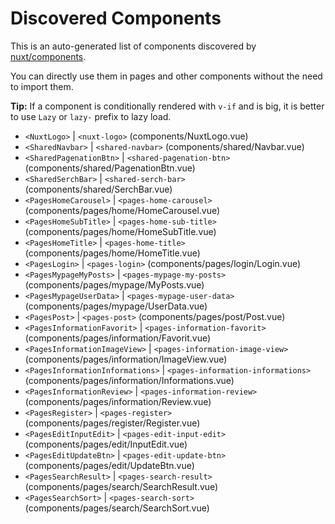 # Discovered Components

This is an auto-generated list of components discovered by [nuxt/components](https://github.com/nuxt/components).

You can directly use them in pages and other components without the need to import them.

**Tip:** If a component is conditionally rendered with `v-if` and is big, it is better to use `Lazy` or `lazy-` prefix to lazy load.

- `<NuxtLogo>` | `<nuxt-logo>` (components/NuxtLogo.vue)
- `<SharedNavbar>` | `<shared-navbar>` (components/shared/Navbar.vue)
- `<SharedPagenationBtn>` | `<shared-pagenation-btn>` (components/shared/PagenationBtn.vue)
- `<SharedSerchBar>` | `<shared-serch-bar>` (components/shared/SerchBar.vue)
- `<PagesHomeCarousel>` | `<pages-home-carousel>` (components/pages/home/HomeCarousel.vue)
- `<PagesHomeSubTitle>` | `<pages-home-sub-title>` (components/pages/home/HomeSubTitle.vue)
- `<PagesHomeTitle>` | `<pages-home-title>` (components/pages/home/HomeTitle.vue)
- `<PagesLogin>` | `<pages-login>` (components/pages/login/Login.vue)
- `<PagesMypageMyPosts>` | `<pages-mypage-my-posts>` (components/pages/mypage/MyPosts.vue)
- `<PagesMypageUserData>` | `<pages-mypage-user-data>` (components/pages/mypage/UserData.vue)
- `<PagesPost>` | `<pages-post>` (components/pages/post/Post.vue)
- `<PagesInformationFavorit>` | `<pages-information-favorit>` (components/pages/information/Favorit.vue)
- `<PagesInformationImageView>` | `<pages-information-image-view>` (components/pages/information/ImageView.vue)
- `<PagesInformationInformations>` | `<pages-information-informations>` (components/pages/information/Informations.vue)
- `<PagesInformationReview>` | `<pages-information-review>` (components/pages/information/Review.vue)
- `<PagesRegister>` | `<pages-register>` (components/pages/register/Register.vue)
- `<PagesEditInputEdit>` | `<pages-edit-input-edit>` (components/pages/edit/InputEdit.vue)
- `<PagesEditUpdateBtn>` | `<pages-edit-update-btn>` (components/pages/edit/UpdateBtn.vue)
- `<PagesSearchResult>` | `<pages-search-result>` (components/pages/search/SearchResult.vue)
- `<PagesSearchSort>` | `<pages-search-sort>` (components/pages/search/SearchSort.vue)
